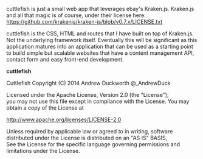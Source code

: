cuttlefish is just a small web app that leverages ebay's Kraken.js. Kraken.js and all that magic is of course, under their license here: 
https://github.com/krakenjs/kraken-js/blob/v0.7.x/LICENSE.txt

cuttlefish is the CSS, HTML and routes that I have built on top of Kraken.js. Not the underlying framework itself. Eventually this will
be significant as this application matures into an application that can be used as a starting point to build simple but scalable websites
that have a content management API, contact form and easy front-end development.

**cuttlefish**

Cuttlefish Copyright (C) 2014 Andrew Duckworth @_AndrewDuck

   Licensed under the Apache License, Version 2.0 (the "License");  
   you may not use this file except in compliance with the License. 
   You may obtain a copy of the License at                          
                                                                 
   http://www.apache.org/licenses/LICENSE-2.0                   
                                                                                                                                            
   Unless required by applicable law or agreed to in writing, software       
   distributed under the License is distributed on an "AS IS" BASIS,         
   See the License for the specific language governing permissions and       
   limitations under the License. 

